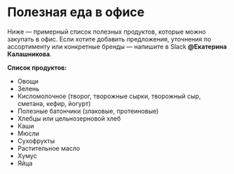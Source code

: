 # Полезная еда в офисе

Ниже — примерный список полезных продуктов, которые можно закупать в офис. Если хотите добавить предложения, уточнения по ассортименту или конкретные бренды — напишите в Slack **@Екатерина Калашникова**.

**Список продуктов:**

* Овощи
* Зелень
* Кисломолочное (творог, творожные сырки, творожный сыр, сметана, кефир, йогурт)
* Полезные батончики (злаковые, протеиновые)
* Хлебцы или цельнозерновой хлеб
* Каши
* Мюсли
* Сухофрукты
* Растительное масло
* Хумус
* Яйца